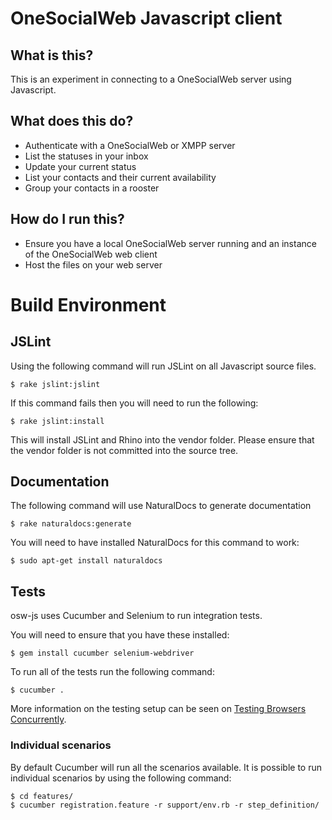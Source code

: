 # OneSocialWeb Javascript client

## What is this?

This is an experiment in connecting to a OneSocialWeb server using Javascript. 

## What does this do?

* Authenticate with a OneSocialWeb or XMPP server
* List the statuses in your inbox
* Update your current status
* List your contacts and their current availability
* Group your contacts in a rooster

## How do I run this?

* Ensure you have a local OneSocialWeb server running and an instance of the OneSocialWeb web client
* Host the files on your web server

# Build Environment

## JSLint

Using the following command will run JSLint on all Javascript source files.

    $ rake jslint:jslint
    
If this command fails then you will need to run the following:
  
    $ rake jslint:install
    
This will install JSLint and Rhino into the vendor folder. Please ensure that the vendor folder is not committed into the source tree.

## Documentation

The following command will use NaturalDocs to generate documentation

    $ rake naturaldocs:generate
    
You will need to have installed NaturalDocs for this command to work:

    $ sudo apt-get install naturaldocs

## Tests

osw-js uses Cucumber and Selenium to run integration tests. 

You will need to ensure that you have these installed:

    $ gem install cucumber selenium-webdriver
    
To run all of the tests run the following command:

    $ cucumber .
    
More information on the testing setup can be
seen on [Testing Browsers Concurrently](http://www.owengriffin.com/posts/2010/06/11/Testing_browsers_concurrently.html).

### Individual scenarios

By default Cucumber will run all the scenarios available. It is possible to run individual scenarios by using the following command:

    $ cd features/
    $ cucumber registration.feature -r support/env.rb -r step_definition/
    
